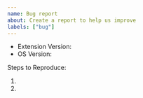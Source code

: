 ```yaml
---
name: Bug report
about: Create a report to help us improve
labels: ["bug"]
---
```

- Extension Version: 
- OS Version: 

Steps to Reproduce:

1. 
2. 